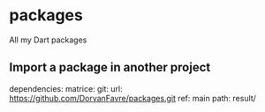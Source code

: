 # packages
All my Dart packages

## Import a package in another project
dependencies:
  matrice:
    git:
      url: https://github.com/DorvanFavre/packages.git
      ref: main
      path: result/
